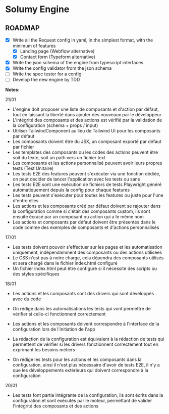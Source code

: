 # Solumy Engine

## ROADMAP

- [x] Write all the Request config in yaml, in the simplest format, with the minimum of features
  - [x] Landing page (Webflow alternative)
  - [x] Contact form (Typeform alternative)
- [x] Write the json schema of the engine from typescript interfaces
- [x] Write the config validator from the json schema
- [ ] Write the spec tester for a config
- [ ] Develop the new engine by TDD

**Notes:**

21/01
- L'engine doit proposer une liste de composants et d'action par défaut, tout en laissant la liberté dans ajouter des nouveaux par le développeur
- L'intégrité des composants et des actions est vérifié par la validation de la configuration (schema + props / input)
- Utiliser TailwindComponent au lieu de Tailwind UI pour les composants par défaut
- Les composants doivent être du JSX, un composant exporté par défaut par fichier
- Les templates des composants ou les codes des actions peuvent être soit du texte, soit un path vers un fichier text
- Les composants et les actions personnalisé peuvent avoir leurs propres tests (Test Unitaire)
- Les tests E2E des features peuvent s'exécuter via une fonction dédiée, on peut decider de lancer l'application avec les tests ou sans
- Les tests E2E sont une exécution de fichiers de tests Playwright généré automatiquement depuis la config pour chaque features
- Les tests peuvent s'exécuter pour toutes les features ou juste pour l'une d'entre elles
- Les actions et les composants créé par défaut doivent se rajouter dans la configuration comme si c'était des composants custom, ils sont ensuite écrasé par un composant ou action qui a le même nom
- Les actions et composants par défaut doivent être présentés dans le code comme des exemples de composants et d'actions personnalisés

17/01

- Les tests doivent pouvoir s'effectuer sur les pages et les automatisation uniquement, indépendamment des composants ou des actions utilisées
- Le CSS n'est pas à notre charge, cela dépendra des composants utilisés et sera chargé dans le fichier index.html configuré
- Un fichier index.html peut être configuré si il nécessite des scripts ou des styles spécifiques

18/01

- Les actions et les composants sont des drivers qui sont développés avec du code
- On rédige dans les automatisations les tests qui vont permettre de vérifier si celle-ci fonctionnent correctement
- Les actions et les composants doivent correspondre à l'interface de la configuration lors de l'initiation de l'app
- La rédaction de la configuration est équivalent à la rédaction de tests qui permettent de vérifier si les drivers fonctionnent correctement tout en exprimant les besoins métiers

- On rédige les tests pour les actions et les composants dans la configuration, ainsi il n'est plus nécessaire d'avoir de tests E2E, il n'y a que les développements extérieurs qui doivent correspondre à la configuration

20/01

- Les tests font partie intégrante de la configuration, ils sont écrits dans la configuration et sont exécutés par le moteur, permettant de valider l'intégrité des composants et des actions

 
